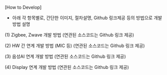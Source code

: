   \[How to Develop\]



   - 아래 각 항목별로, 간단한 이미지, 절차설명, Github 링크제공 등의 방법으로 개발방법 설명



   \(1\) Zigbee, Zwave 개발 방법 \(연관된 소스코드는 Github 링크 제공\)

         

   \(2\) HW 간 연계 개발 방법 \(MIC 등\) \(연관된 소스코드는 Github 링크 제공\)



   \(3\) 음성AI 연계 개발 방법 \(연관된 소스코드는 Github 링크 제공\)



   \(4\) Display 연계 개발 방법 \(연관된 소스코드는 Github 링크 제공\)

